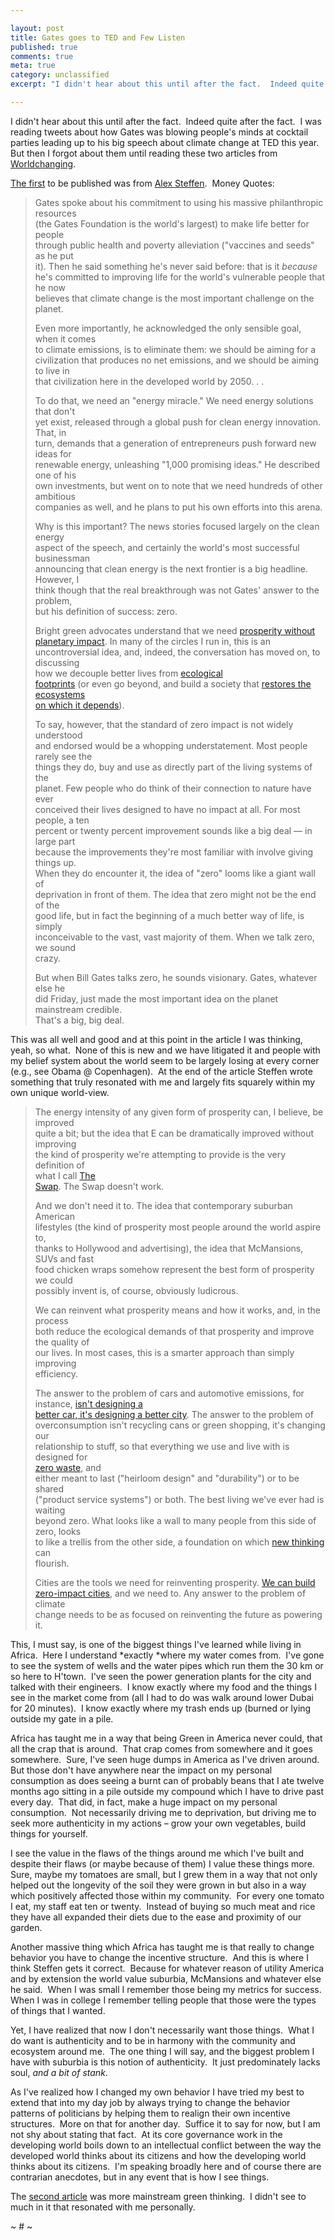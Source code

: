 ```yaml
---

layout: post
title: Gates goes to TED and Few Listen
published: true
comments: true
meta: true
category: unclassified
excerpt: "I didn't hear about this until after the fact.  Indeed quite after the fact.  I was reading tweets about how Gates was blowing people's minds at cocktail parties leading up to his big speech about climate change at TED this year.  But then I forgot about them until reading these two articles from [Worldchanging][1]."

---
```


I didn't hear about this until after the fact.  Indeed quite after the fact.  I was reading tweets about how Gates was blowing people's minds at cocktail parties leading up to his big speech about climate change at TED this year.  But then I forgot about them until reading these two articles from [Worldchanging][1].

 [1]: http://www.worldchanging.org

[The first][2] to be published was from [Alex Steffen][3].  Money Quotes:

 [2]: http://feedproxy.google.com/~r/worldchanging_fulltext/~3/raJq_tNDaA0/010976.html
 [3]: http://twit.com/alexsteffen

> Gates spoke about his commitment to using his massive philanthropic resources  
> (the Gates Foundation is the world's largest) to make life better for people  
> through public health and poverty alleviation ("vaccines and seeds" as he put  
> it). Then he said something he's never said before: that is it *because*  
> he's committed to improving life for the world's vulnerable people that he now  
> believes that climate change is the most important challenge on the planet.
> 
> Even more importantly, he acknowledged the only sensible goal, when it comes  
> to climate emissions, is to eliminate them: we should be aiming for a  
> civilization that produces no net emissions, and we should be aiming to live in  
> that civilization here in the developed world by 2050. . . 
> 
> To do that, we need an "energy miracle." We need energy solutions that don't  
> yet exist, released through a global push for clean energy innovation. That, in  
> turn, demands that a generation of entrepreneurs push forward new ideas for  
> renewable energy, unleashing "1,000 promising ideas." He described one of his  
> own investments, but went on to note that we need hundreds of other ambitious  
> companies as well, and he plans to put his own efforts into this arena.
> 
> Why is this important? The news stories focused largely on the clean energy  
> aspect of the speech, and certainly the world's most successful businessman  
> announcing that clean energy is the next frontier is a big headline. However, I  
> think though that the real breakthrough was not Gates' answer to the problem,  
> but his definition of success: zero.
> 
> Bright green advocates understand that we need [prosperity without  
> planetary impact][4]. In many of the circles I run in, this is an  
> uncontroversial idea, and, indeed, the conversation has moved on, to discussing  
> how we decouple better lives from [ecological  
> footprints][5] (or even go beyond, and build a society that [restores the ecosystems  
> on which it depends][6]).
> 
> To say, however, that the standard of zero impact is not widely understood  
> and endorsed would be a whopping understatement. Most people rarely see the  
> things they do, buy and use as directly part of the living systems of the  
> planet. Few people who do think of their connection to nature have ever  
> conceived their lives designed to have no impact at all. For most people, a ten  
> percent or twenty percent improvement sounds like a big deal — in large part  
> because the improvements they're most familiar with involve giving things up.  
> When they do encounter it, the idea of "zero" looms like a giant wall of  
> deprivation in front of them. The idea that zero might not be the end of the  
> good life, but in fact the beginning of a much better way of life, is simply  
> inconceivable to the vast, vast majority of them. When we talk zero, we sound  
> crazy.
> 
> But when Bill Gates talks zero, he sounds visionary. Gates, whatever else he  
> did Friday, just made the most important idea on the planet mainstream credible.  
> That's a big, big deal.

 [4]: http://www.worldchanging.com/archives/010070.html
 [5]: http://www.worldchanging.com/archives/006650.html
 [6]: http://www.worldchanging.com/archives/004509.html

This was all well and good and at this point in the article I was thinking, yeah, so what.  None of this is new and we have litigated it and people with my belief system about the world seem to be largely losing at every corner (e.g., see Obama @ Copenhagen).  At the end of the article Steffen wrote something that truly resonated with me and largely fits squarely within my own unique world-view. 

> The energy intensity of any given form of prosperity can, I believe, be improved  
> quite a bit; but the idea that E can be dramatically improved without improving  
> the kind of prosperity we're attempting to provide is the very definition of  
> what I call [The  
> Swap][7]. The Swap doesn't work.
> 
> And we don't need it to. The idea that contemporary suburban American  
> lifestyles (the kind of prosperity most people around the world aspire to,  
> thanks to Hollywood and advertising), the idea that McMansions, SUVs and fast  
> food chicken wraps somehow represent the best form of prosperity we could  
> possibly invent is, of course, obviously ludicrous.
> 
> We can reinvent what prosperity means and how it works, and, in the process  
> both reduce the ecological demands of that prosperity and improve the quality of  
> our lives. In most cases, this is a smarter approach than simply improving  
> efficiency.
> 
> The answer to the problem of cars and automotive emissions, for instance, [isn't designing a  
> better car, it's designing a better city][8]. The answer to the problem of  
> overconsumption isn't recycling cans or green shopping, it's changing our  
> relationship to stuff, so that everything we use and live with is designed for  
> [zero waste][9], and  
> either meant to last ("heirloom design" and "durability") or to be shared  
> ("product service systems") or both. The best living we've ever had is waiting  
> beyond zero. What looks like a wall to many people from this side of zero, looks  
> to like a trellis from the other side, a foundation on which [new thinking][10] can  
> flourish.
> 
> Cities are the tools we need for reinventing prosperity. [We can build  
> zero-impact cities][11], and we need to. Any answer to the problem of climate  
> change needs to be as focused on reinventing the future as powering it.

 [7]: http://www.worldchanging.com/archives/010947.html
 [8]: http://www.worldchanging.com/archives/007800.html
 [9]: http://www.worldchanging.com/archives/008176.html
 [10]: http://www.worldchanging.com/archives/006915.html
 [11]: http://www.worldchanging.com/archives/010941.html

This, I must say, is one of the biggest things I've learned while living in Africa.  Here I understand *exactly *where my water comes from.  I've gone to see the system of wells and the water pipes which run them the 30 km or so here to H'town.  I've seen the power generation plants for the city and talked with their engineers.  I know exactly where my food and the things I see in the market come from (all I had to do was walk around lower Dubai for 20 minutes).  I know exactly where my trash ends up (burned or lying outside my gate in a pile.  

Africa has taught me in a way that being Green in America never could, that all the crap that is around.  That crap comes from somewhere and it goes somewhere.  Sure, I've seen huge dumps in America as I've driven around.  But those don't have anywhere near the impact on my personal consumption as does seeing a burnt can of probably beans that I ate twelve months ago sitting in a pile outside my compound which I have to drive past every day.  That did, in fact, make a huge impact on my personal consumption.  Not necessarily driving me to deprivation, but driving me to seek more authenticity in my actions – grow your own vegetables, build things for yourself.  

I see the value in the flaws of the things around me which I've built and despite their flaws (or maybe because of them) I value these things more.  Sure, maybe my tomatoes are small, but I grew them in a way that not only helped out the longevity of the soil they were grown in but also in a way which positively affected those within my community.  For every one tomato I eat, my staff eat ten or twenty.  Instead of buying so much meat and rice they have all expanded their diets due to the ease and proximity of our garden.

Another massive thing which Africa has taught me is that really to change behavior you have to change the incentive structure.  And this is where I think Steffen gets it correct.  Because for whatever reason of utility America and by extension the world value suburbia, McMansions and whatever else he said.  When I was small I remember those being my metrics for success.  When I was in college I remember telling people that those were the types of things that I wanted.  

Yet, I have realized that now I don't necessarily want those things.  What I do want is authenticity and to be in harmony with the community and ecosystem around me.  The one thing I will say, and the biggest problem I have with suburbia is this notion of authenticity.  It just predominately lacks soul, *and a bit of stank*.  

As I've realized how I changed my own behavior I have tried my best to extend that into my day job by always trying to change the behavior patterns of politicians by helping them to realign their own incentive structures.  More on that for another day.  Suffice it to say for now, but I am not shy about stating that fact.  At its core governance work in the developing world boils down to an intellectual conflict between the way the developed world thinks about its citizens and how the developing world thinks about its citizens.  I'm speaking broadly here and of course there are contrarian anecdotes, but in any event that is how I see things.

The [second article][12] was more mainstream green thinking.  I didn't see to much in it that resonated with me personally.

 [12]: http://feedproxy.google.com/~r/worldchanging_fulltext/~3/lmi5w0ft-Qc/010978.html

~ # ~